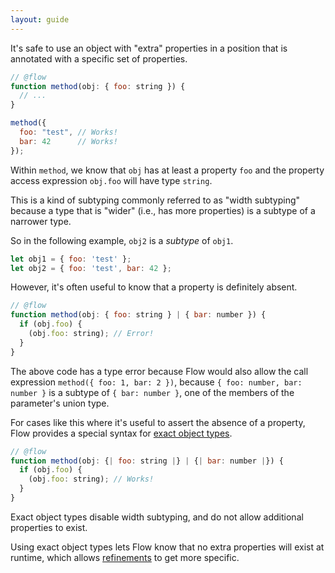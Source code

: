 ```yaml
---
layout: guide
---
```


It's safe to use an object with "extra" properties in a position that is
annotated with a specific set of properties.

```js
// @flow
function method(obj: { foo: string }) {
  // ...
}

method({
  foo: "test", // Works!
  bar: 42      // Works!
});
```

Within `method`, we know that `obj` has at least a property `foo` and the
property access expression `obj.foo` will have type `string`.

This is a kind of subtyping commonly referred to as "width subtyping" because
a type that is "wider" (i.e., has more properties) is a subtype of a
narrower type.

So in the following example, `obj2` is a _subtype_ of `obj1`.

```js
let obj1 = { foo: 'test' };
let obj2 = { foo: 'test', bar: 42 };
```

However, it's often useful to know that a property is definitely absent.

```js
// @flow
function method(obj: { foo: string } | { bar: number }) {
  if (obj.foo) {
    (obj.foo: string); // Error!
  }
}
```

The above code has a type error because Flow would also allow the call
expression `method({ foo: 1, bar: 2 })`, because `{ foo: number, bar: number }`
is a subtype of `{ bar: number }`, one of the members of the parameter's union
type.

For cases like this where it's useful to assert the absence of a property,
Flow provides a special syntax for
[exact object types](../../types/objects/#toc-exact-object-types).

```js
// @flow
function method(obj: {| foo: string |} | {| bar: number |}) {
  if (obj.foo) {
    (obj.foo: string); // Works!
  }
}
```

Exact object types disable width subtyping, and do not allow additional
properties to exist.

Using exact object types lets Flow know that no extra properties will exist at
runtime, which allows [refinements](../refinements/) to get more specific.
